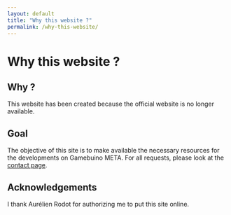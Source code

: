 ```yaml
---
layout: default
title: "Why this website ?"
permalink: /why-this-website/
---
```


<div class="creation-header"> 
	<div class="infos"> 
		<h1> Why this website ? </h1> 
	</div> 
</div>
<div class="row margeur-30">
	<div class="col-12"> 
		<div class="creation-content fr-view white-container">
			<h2>Why ?</h2>
			<p>
				This website has been created because the official website is no longer available.
			</p>
			<h2>Goal</h2>
			<p>
				The objective of this site is to make available the necessary resources for the developments on Gamebuino META. For all requests, please look at the <a href="/gamebuino/contact/" >contact page</a>.
			</p>
			<h2>Acknowledgements</h2>
			<p>
				I thank Aurélien Rodot for authorizing me to put this site online.
			</p>
		</div>
	</div>
</div>